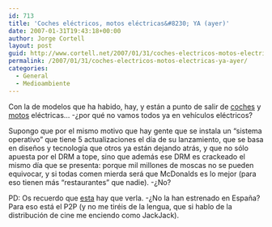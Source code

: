 ```yaml
---
id: 713
title: 'Coches eléctricos, motos eléctricas&#8230; YA (ayer)'
date: 2007-01-31T19:43:18+00:00
author: Jorge Cortell
layout: post
guid: http://www.cortell.net/2007/01/31/coches-electricos-motos-electricas-ya-ayer/
permalink: /2007/01/31/coches-electricos-motos-electricas-ya-ayer/
categories:
  - General
  - Medioambiente
---
```

Con la de modelos que ha habido, hay, y están a punto de salir de <a target="_blank" title="EESTOR" href="http://money.cnn.com/2006/09/15/technology/disruptors_eestor.biz2/index.htm">coches</a> y <a target="_blank" title="ENV" href="//www.intelligent-energy.com/index_article.asp?secID=15&secondlevel=796&artID=3709">motos</a> eléctricas&#8230; -¿por qué no vamos todos ya en vehí­culos eléctricos?

Supongo que por el mismo motivo que hay gente que se instala un &#8220;sistema operativo&#8221; que tiene 5 actualizaciones el dí­a de su lanzamiento, que se basa en diseños y tecnologí­a que otros ya están dejando atrás, y que no sólo apuesta por el DRM a tope, sino que además ese DRM es crackeado el mismo dí­a que se presenta: porque mil millones de moscas no se pueden equivocar, y si todas comen mierda será que McDonalds es lo mejor (para eso tienen más &#8220;restaurantes&#8221; que nadie). -¿No?

PD: Os recuerdo que <a title="Who Killed the Electric Car" target="_blank" href="http://www.sonyclassics.com/whokilledtheelectriccar/">esta</a> hay que verla. -¿No la han estrenado en España? Para eso está el P2P (y no me tiréis de la lengua, que si hablo de la distribución de cine me enciendo como JackJack).